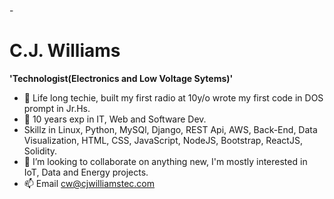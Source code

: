 -<h1>C.J. Williams</h1> 

**'Technologist(Electronics and Low Voltage Sytems)'**

- 👀 Life long techie, built my first radio at 10y/o wrote my first code in DOS prompt in Jr.Hs. 
- 🌱 10 years exp in IT, Web and Software Dev.
- Skillz in Linux, Python, MySQl, Django, REST Api, AWS, Back-End, Data Visualization, HTML, CSS, JavaScript, NodeJS, Bootstrap, ReactJS, Solidity.
- 💞️ I’m looking to collaborate on anything new, I'm mostly interested in IoT, Data and Energy projects.
- 📫 Email cw@cjwilliamstec.com 

<!---
cjwilliamstech/cjwilliamstech is a ✨ special ✨ repository because its `README.md` (this file) appears on your GitHub profile.
You can click the Preview link to take a look at your changes.
--->
